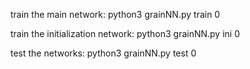 train the main network:
python3 grainNN.py train 0

train the initialization network:
python3 grainNN.py ini 0

test the networks:
python3 grainNN.py test 0
